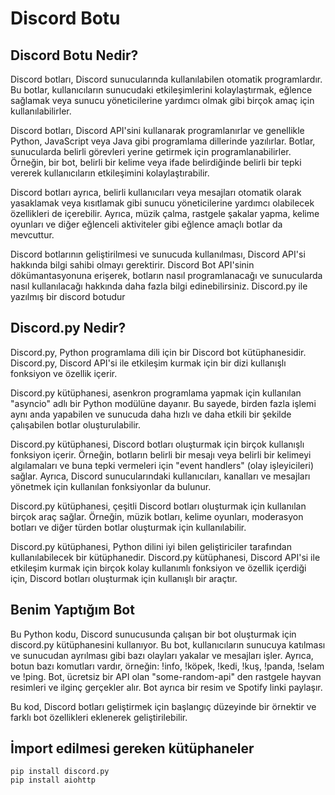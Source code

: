 # Discord Botu
## Discord Botu Nedir?
Discord botları, Discord sunucularında kullanılabilen otomatik programlardır. Bu botlar, kullanıcıların sunucudaki etkileşimlerini kolaylaştırmak, eğlence sağlamak veya sunucu yöneticilerine yardımcı olmak gibi birçok amaç için kullanılabilirler.

Discord botları, Discord API'sini kullanarak programlanırlar ve genellikle Python, JavaScript veya Java gibi programlama dillerinde yazılırlar. Botlar, sunucularda belirli görevleri yerine getirmek için programlanabilirler. Örneğin, bir bot, belirli bir kelime veya ifade belirdiğinde belirli bir tepki vererek kullanıcıların etkileşimini kolaylaştırabilir.

Discord botları ayrıca, belirli kullanıcıları veya mesajları otomatik olarak yasaklamak veya kısıtlamak gibi sunucu yöneticilerine yardımcı olabilecek özellikleri de içerebilir. Ayrıca, müzik çalma, rastgele şakalar yapma, kelime oyunları ve diğer eğlenceli aktiviteler gibi eğlence amaçlı botlar da mevcuttur.

Discord botlarının geliştirilmesi ve sunucuda kullanılması, Discord API'si hakkında bilgi sahibi olmayı gerektirir. Discord Bot API'sinin dökümantasyonuna erişerek, botların nasıl programlanacağı ve sunucularda nasıl kullanılacağı hakkında daha fazla bilgi edinebilirsiniz.
Discord.py ile yazılmış bir discord botudur

## Discord.py Nedir?
Discord.py, Python programlama dili için bir Discord bot kütüphanesidir. Discord.py, Discord API'si ile etkileşim kurmak için bir dizi kullanışlı fonksiyon ve özellik içerir.

Discord.py kütüphanesi, asenkron programlama yapmak için kullanılan "asyncio" adlı bir Python modülüne dayanır. Bu sayede, birden fazla işlemi aynı anda yapabilen ve sunucuda daha hızlı ve daha etkili bir şekilde çalışabilen botlar oluşturulabilir.

Discord.py kütüphanesi, Discord botları oluşturmak için birçok kullanışlı fonksiyon içerir. Örneğin, botların belirli bir mesajı veya belirli bir kelimeyi algılamaları ve buna tepki vermeleri için "event handlers" (olay işleyicileri) sağlar. Ayrıca, Discord sunucularındaki kullanıcıları, kanalları ve mesajları yönetmek için kullanılan fonksiyonlar da bulunur.

Discord.py kütüphanesi, çeşitli Discord botları oluşturmak için kullanılan birçok araç sağlar. Örneğin, müzik botları, kelime oyunları, moderasyon botları ve diğer türden botlar oluşturmak için kullanılabilir.

Discord.py kütüphanesi, Python dilini iyi bilen geliştiriciler tarafından kullanılabilecek bir kütüphanedir. Discord.py kütüphanesi, Discord API'si ile etkileşim kurmak için birçok kolay kullanımlı fonksiyon ve özellik içerdiği için, Discord botları oluşturmak için kullanışlı bir araçtır.

## Benim Yaptığım Bot
Bu Python kodu, Discord sunucusunda çalışan bir bot oluşturmak için discord.py kütüphanesini kullanıyor. Bu bot, kullanıcıların sunucuya katılması ve sunucudan ayrılması gibi bazı olayları yakalar ve mesajları işler. Ayrıca, botun bazı komutları vardır, örneğin: !info, !köpek, !kedi, !kuş, !panda, !selam ve !ping. Bot, ücretsiz bir API olan "some-random-api" den rastgele hayvan resimleri ve ilginç gerçekler alır. Bot ayrıca bir resim ve Spotify linki paylaşır.

Bu kod, Discord botları geliştirmek için başlangıç düzeyinde bir örnektir ve farklı bot özellikleri eklenerek geliştirilebilir.

## İmport edilmesi gereken kütüphaneler
```
pip install discord.py
pip install aiohttp
```
